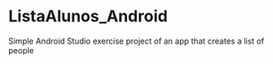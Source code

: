 # ListaAlunos_Android
Simple Android Studio exercise project of an app that creates a list of people


